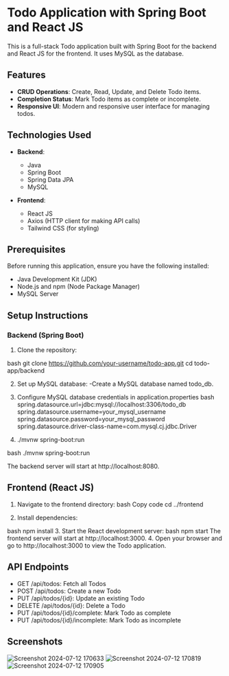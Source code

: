 # Todo Application with Spring Boot and React JS

This is a full-stack Todo application built with Spring Boot for the backend and React JS for the frontend. It uses MySQL as the database.

## Features

- **CRUD Operations**: Create, Read, Update, and Delete Todo items.
- **Completion Status**: Mark Todo items as complete or incomplete.
- **Responsive UI**: Modern and responsive user interface for managing todos.

## Technologies Used

- **Backend**:
  - Java
  - Spring Boot
  - Spring Data JPA
  - MySQL

- **Frontend**:
  - React JS
  - Axios (HTTP client for making API calls)
  - Tailwind CSS (for styling)

## Prerequisites

Before running this application, ensure you have the following installed:

- Java Development Kit (JDK)
- Node.js and npm (Node Package Manager)
- MySQL Server

## Setup Instructions

### Backend (Spring Boot)

1. Clone the repository:

   
bash
   git clone https://github.com/your-username/todo-app.git
   cd todo-app/backend

2. Set up MySQL database:
  -Create a MySQL database named todo_db.
   
3. Configure MySQL database credentials in application.properties
bash 
    spring.datasource.url=jdbc:mysql://localhost:3306/todo_db
    spring.datasource.username=your_mysql_username
    spring.datasource.password=your_mysql_password
    spring.datasource.driver-class-name=com.mysql.cj.jdbc.Driver

4. ./mvnw spring-boot:run
   
bash
       ./mvnw spring-boot:run

The backend server will start at http://localhost:8080.

## Frontend (React JS)
1. Navigate to the frontend directory:
bash
    Copy code
    cd ../frontend

2. Install dependencies:

    
bash
      npm install
3. Start the React development server:
bash
   npm start
  The frontend server will start at http://localhost:3000.
4. Open your browser and go to http://localhost:3000 to view the Todo application.

## API Endpoints
- GET /api/todos: Fetch all Todos
- POST /api/todos: Create a new Todo
- PUT /api/todos/{id}: Update an existing Todo
- DELETE /api/todos/{id}: Delete a Todo
- PUT /api/todos/{id}/complete: Mark Todo as complete
- PUT /api/todos/{id}/incomplete: Mark Todo as incomplete

## Screenshots
![Screenshot 2024-07-12 170633](https://github.com/user-attachments/assets/731c1c24-828f-4e37-8d95-82ede5363511)
![Screenshot 2024-07-12 170819](https://github.com/user-attachments/assets/b85044b8-5e90-4965-be42-ce422ba24293)
![Screenshot 2024-07-12 170905](https://github.com/user-attachments/assets/49c846c1-653e-44ca-be42-8ba9fd451b9d)
